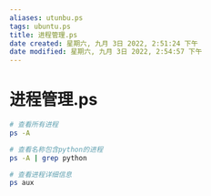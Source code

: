 ```yaml
---
aliases: utunbu.ps
tags: ubuntu.ps
title: 进程管理.ps
date created: 星期六, 九月 3日 2022, 2:51:24 下午
date modified: 星期六, 九月 3日 2022, 2:54:57 下午
---
```


# 进程管理.ps

```bash
# 查看所有进程
ps -A 

# 查看名称包含python的进程
ps -A | grep python

# 查看进程详细信息
ps aux
```
